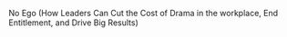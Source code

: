 No Ego (How Leaders Can Cut the Cost of Drama in the workplace, End Entitlement, and Drive Big Results)
